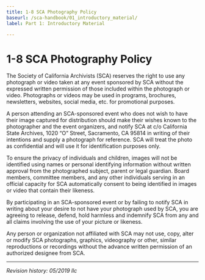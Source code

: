 ```yaml
---
title: 1-8 SCA Photography Policy
baseurl: /sca-handbook/01_introductory_material/
label: Part 1: Introductory Material

---
```


# 1-8 SCA Photography Policy

The Society of California Archivists (SCA) reserves the right to use any photograph or video taken at any event sponsored by SCA without the expressed written permission of those included within the photograph or video. Photographs or videos may be used in programs, brochures,
newsletters, websites, social media, etc. for promotional purposes.

A person attending an SCA-sponsored event who does not wish to have their image captured for distribution should make their wishes known to the photographer and the event organizers, and notify SCA at c/o California State Archives, 1020 “O” Street, Sacramento, CA 95814 in writing of their intentions and supply a photograph for reference. SCA will treat the photo as confidential and will use it for identification purposes only.

To ensure the privacy of individuals and children, images will not be identified using names or personal identifying information without written approval from the photographed subject, parent or legal guardian. Board members, committee members, and any other individuals serving in an official capacity for SCA automatically consent to being identified in images or video that contain their likeness.

By participating in an SCA-sponsored event or by failing to notify SCA in writing about your desire to not have your photograph used by SCA, you are agreeing to release, defend, hold harmless and indemnify SCA from any and all claims involving the use of your picture or likeness.

Any person or organization not affiliated with SCA may not use, copy, alter or modify SCA photographs, graphics, videography or other, similar reproductions or recordings without the advance written permission of an authorized designee from SCA.

***

_Revision history: 05/2019 llc_
